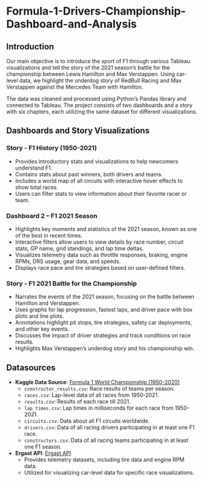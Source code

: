 # Formula-1-Drivers-Championship-Dashboard-and-Analysis
## Introduction
Our main objective is to introduce the sport of F1 through various Tableau visualizations and tell the story of the 2021 season’s battle for the championship between Lewis Hamilton and Max Verstappen. Using car-level data, we highlight the underdog story of RedBull Racing and Max Verstappen against the Mercedes Team with Hamilton.

The data was cleaned and processed using Python’s Pandas library and connected to Tableau. The project consists of two dashboards and a story with six chapters, each utilizing the same dataset for different visualizations.

## Dashboards and Story Visualizations

### Story - F1 History (1950-2021)
- Provides introductory stats and visualizations to help newcomers understand F1.
- Contains stats about past winners, both drivers and teams.
- Includes a world map of all circuits with interactive hover effects to show total races.
- Users can filter stats to view information about their favorite racer or team.

### Dashboard 2 – F1 2021 Season
- Highlights key moments and statistics of the 2021 season, known as one of the best in recent times.
- Interactive filters allow users to view details by race number, circuit stats, GP name, grid standings, and lap time deltas.
- Visualizes telemetry data such as throttle responses, braking, engine RPMs, DRS usage, gear data, and speeds.
- Displays race pace and tire strategies based on user-defined filters.

### Story - F1 2021 Battle for the Championship
- Narrates the events of the 2021 season, focusing on the battle between Hamilton and Verstappen.
- Uses graphs for lap progression, fastest laps, and driver pace with box plots and line plots.
- Annotations highlight pit stops, tire strategies, safety car deployments, and other key events.
- Discusses the impact of driver strategies and track conditions on race results.
- Highlights Max Verstappen’s underdog story and his championship win.

## Datasources
- **Kaggle Data Source**: [Formula 1 World Championship (1950-2020)](https://www.kaggle.com/datasets/rohanrao/formula-1-world-championship-1950-2020)
  - `constructor_results.csv`: Race results of teams per season.
  - `races.csv`: Lap-level data of all races from 1950-2021.
  - `results.csv`: Results of each race till 2021.
  - `lap_times.csv`: Lap times in milliseconds for each race from 1950-2021.
  - `circuits.csv`: Data about all F1 circuits worldwide.
  - `drivers.csv`: Data of all racing drivers participating in at least one F1 race.
  - `constructors.csv`: Data of all racing teams participating in at least one F1 season.
- **Ergast API**: [Ergast API](http://ergast.com/)
  - Provides telemetry datasets, including tire data and engine RPM data.
  - Utilized for visualizing car-level data for specific race visualizations.
